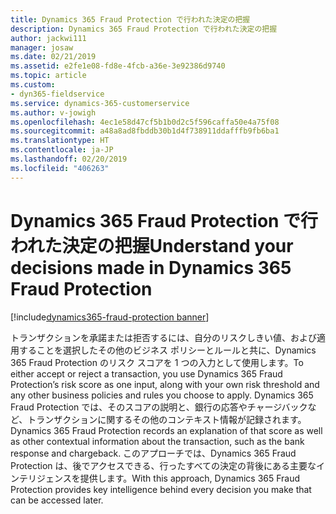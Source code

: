 ```yaml
---
title: Dynamics 365 Fraud Protection で行われた決定の把握
description: Dynamics 365 Fraud Protection で行われた決定の把握
author: jackwi111
manager: josaw
ms.date: 02/21/2019
ms.assetid: e2fe1e08-fd8e-4fcb-a36e-3e92386d9740
ms.topic: article
ms.custom:
- dyn365-fieldservice
ms.service: dynamics-365-customerservice
ms.author: v-jowigh
ms.openlocfilehash: 4ec1e58d47cf5b1b0d2c5f596caffa50e4a75f08
ms.sourcegitcommit: a48a8ad8fbddb30b1d4f738911ddafffb9fb6ba1
ms.translationtype: HT
ms.contentlocale: ja-JP
ms.lasthandoff: 02/20/2019
ms.locfileid: "406263"
---
```

#  <a name="understand-your-decisions-made-in-dynamics-365-fraud-protection"></a><span data-ttu-id="24d48-103">Dynamics 365 Fraud Protection で行われた決定の把握</span><span class="sxs-lookup"><span data-stu-id="24d48-103">Understand your decisions made in Dynamics 365 Fraud Protection</span></span>
[!include[dynamics365-fraud-protection banner](../../../includes/dynamics365-fraud-protection.md)]






<span data-ttu-id="24d48-104">トランザクションを承諾または拒否するには、自分のリスクしきい値、および適用することを選択したその他のビジネス ポリシーとルールと共に、Dynamics 365 Fraud Protection のリスク スコアを 1 つの入力として使用します。</span><span class="sxs-lookup"><span data-stu-id="24d48-104">To either accept or reject a transaction, you use Dynamics 365 Fraud Protection’s risk score as one input, along with your own risk threshold and any other business policies and rules you choose to apply.</span></span> <span data-ttu-id="24d48-105">Dynamics 365 Fraud Protection では、そのスコアの説明と、銀行の応答やチャージバックなど、トランザクションに関するその他のコンテキスト情報が記録されます。</span><span class="sxs-lookup"><span data-stu-id="24d48-105">Dynamics 365 Fraud Protection records an explanation of that score as well as other contextual information about the transaction, such as the bank response and chargeback.</span></span>
<span data-ttu-id="24d48-106">このアプローチでは、Dynamics 365 Fraud Protection は、後でアクセスできる、行ったすべての決定の背後にある主要なインテリジェンスを提供します。</span><span class="sxs-lookup"><span data-stu-id="24d48-106">With this approach, Dynamics 365 Fraud Protection provides key intelligence behind every decision you make that can be accessed later.</span></span>
